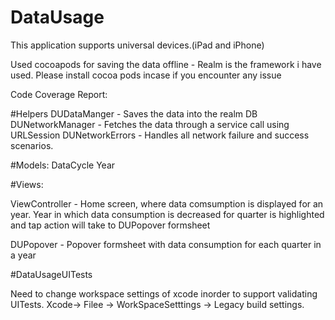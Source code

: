# DataUsage

This application supports universal devices.(iPad and iPhone)

Used cocoapods for saving the data offline - Realm is the framework i have used.
Please install cocoa pods incase if you encounter any issue

Code Coverage Report:


#Helpers
DUDataManger - Saves the data into the realm DB
DUNetworkManager - Fetches the data through a service call using URLSession
DUNetworkErrors - Handles all network failure and success scenarios.

#Models:
DataCycle
Year

#Views:

ViewController - Home screen, where data comsumption is displayed for an year. Year in which data consumption is decreased for
                  quarter is highlighted and tap action will take to DUPopover formsheet
                  
DUPopover - Popover formsheet with data consumption for each quarter in a year

#DataUsageUITests

Need to change workspace settings of xcode inorder to support validating UITests.
Xcode-> Filee -> WorkSpaceSetttings -> Legacy build settings.

